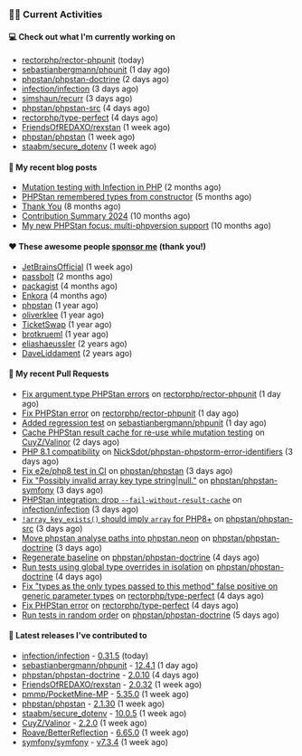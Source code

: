 ### 👨‍💻 Current Activities


#### 💻 Check out what I'm currently working on

- [rectorphp/rector-phpunit](https://github.com/rectorphp/rector-phpunit) (today)
- [sebastianbergmann/phpunit](https://github.com/sebastianbergmann/phpunit) (1 day ago)
- [phpstan/phpstan-doctrine](https://github.com/phpstan/phpstan-doctrine) (2 days ago)
- [infection/infection](https://github.com/infection/infection) (3 days ago)
- [simshaun/recurr](https://github.com/simshaun/recurr) (3 days ago)
- [phpstan/phpstan-src](https://github.com/phpstan/phpstan-src) (4 days ago)
- [rectorphp/type-perfect](https://github.com/rectorphp/type-perfect) (4 days ago)
- [FriendsOfREDAXO/rexstan](https://github.com/FriendsOfREDAXO/rexstan) (1 week ago)
- [phpstan/phpstan](https://github.com/phpstan/phpstan) (1 week ago)
- [staabm/secure_dotenv](https://github.com/staabm/secure_dotenv) (1 week ago)


#### 📜 My recent blog posts

- [Mutation testing with Infection in PHP](https://staabm.github.io/2025/08/01/infection-php-mutation-testing.html) (2 months ago)
- [PHPStan remembered types from constructor](https://staabm.github.io/2025/04/15/phpstan-remember-constructor-types.html) (5 months ago)
- [Thank You](https://staabm.github.io/2025/01/24/thank-you.html) (8 months ago)
- [Contribution Summary 2024](https://staabm.github.io/2024/12/11/contribution-summary-2024.html) (10 months ago)
- [My new PHPStan focus: multi-phpversion support](https://staabm.github.io/2024/11/28/phpstan-php-version-in-scope.html) (10 months ago)


#### ❤️ These awesome people [sponsor me](https://github.com/sponsors/staabm) (thank you!)

- [JetBrainsOfficial](https://github.com/JetBrainsOfficial) (1 week ago)
- [passbolt](https://github.com/passbolt) (2 months ago)
- [packagist](https://github.com/packagist) (4 months ago)
- [Enkora](https://github.com/Enkora) (4 months ago)
- [phpstan](https://github.com/phpstan) (1 year ago)
- [oliverklee](https://github.com/oliverklee) (1 year ago)
- [TicketSwap](https://github.com/TicketSwap) (1 year ago)
- [brotkrueml](https://github.com/brotkrueml) (1 year ago)
- [eliashaeussler](https://github.com/eliashaeussler) (2 years ago)
- [DaveLiddament](https://github.com/DaveLiddament) (2 years ago)


#### 🔨 My recent Pull Requests

- [Fix argument.type PHPStan errors](https://github.com/rectorphp/rector-phpunit/pull/553) on [rectorphp/rector-phpunit](https://github.com/rectorphp/rector-phpunit) (1 day ago)
- [Fix PHPStan error](https://github.com/rectorphp/rector-phpunit/pull/552) on [rectorphp/rector-phpunit](https://github.com/rectorphp/rector-phpunit) (1 day ago)
- [Added regression test](https://github.com/sebastianbergmann/phpunit/pull/6384) on [sebastianbergmann/phpunit](https://github.com/sebastianbergmann/phpunit) (1 day ago)
- [Cache PHPStan result cache for re-use while mutation testing](https://github.com/CuyZ/Valinor/pull/721) on [CuyZ/Valinor](https://github.com/CuyZ/Valinor) (2 days ago)
- [PHP 8.1 compatibility](https://github.com/NickSdot/phpstan-phpstorm-error-identifiers/pull/1) on [NickSdot/phpstan-phpstorm-error-identifiers](https://github.com/NickSdot/phpstan-phpstorm-error-identifiers) (3 days ago)
- [Fix e2e/php8 test in CI](https://github.com/phpstan/phpstan/pull/13650) on [phpstan/phpstan](https://github.com/phpstan/phpstan) (3 days ago)
- [Fix &#34;Possibly invalid array key type string|null.&#34;](https://github.com/phpstan/phpstan-symfony/pull/456) on [phpstan/phpstan-symfony](https://github.com/phpstan/phpstan-symfony) (3 days ago)
- [PHPStan integration: drop `--fail-without-result-cache`](https://github.com/infection/infection/pull/2429) on [infection/infection](https://github.com/infection/infection) (3 days ago)
- [`!array_key_exists()` should imply `array` for PHP8&#43;](https://github.com/phpstan/phpstan-src/pull/4417) on [phpstan/phpstan-src](https://github.com/phpstan/phpstan-src) (3 days ago)
- [Move phpstan analyse paths into phpstan.neon](https://github.com/phpstan/phpstan-doctrine/pull/694) on [phpstan/phpstan-doctrine](https://github.com/phpstan/phpstan-doctrine) (3 days ago)
- [Regenerate baseline](https://github.com/phpstan/phpstan-doctrine/pull/693) on [phpstan/phpstan-doctrine](https://github.com/phpstan/phpstan-doctrine) (4 days ago)
- [Run tests using global type overrides in isolation](https://github.com/phpstan/phpstan-doctrine/pull/692) on [phpstan/phpstan-doctrine](https://github.com/phpstan/phpstan-doctrine) (4 days ago)
- [Fix &#34;types as the only types passed to this method&#34; false positive on generic parameter types](https://github.com/rectorphp/type-perfect/pull/69) on [rectorphp/type-perfect](https://github.com/rectorphp/type-perfect) (4 days ago)
- [Fix PHPStan error](https://github.com/rectorphp/type-perfect/pull/68) on [rectorphp/type-perfect](https://github.com/rectorphp/type-perfect) (4 days ago)
- [Run tests in random order](https://github.com/phpstan/phpstan-doctrine/pull/687) on [phpstan/phpstan-doctrine](https://github.com/phpstan/phpstan-doctrine) (5 days ago)


#### 🔭 Latest releases I've contributed to

- [infection/infection](https://github.com/infection/infection) - [0.31.5](https://github.com/infection/infection/releases/tag/0.31.5) (today)
- [sebastianbergmann/phpunit](https://github.com/sebastianbergmann/phpunit) - [12.4.1](https://github.com/sebastianbergmann/phpunit/releases/tag/12.4.1) (1 day ago)
- [phpstan/phpstan-doctrine](https://github.com/phpstan/phpstan-doctrine) - [2.0.10](https://github.com/phpstan/phpstan-doctrine/releases/tag/2.0.10) (4 days ago)
- [FriendsOfREDAXO/rexstan](https://github.com/FriendsOfREDAXO/rexstan) - [2.0.32](https://github.com/FriendsOfREDAXO/rexstan/releases/tag/2.0.32) (1 week ago)
- [pmmp/PocketMine-MP](https://github.com/pmmp/PocketMine-MP) - [5.35.0](https://github.com/pmmp/PocketMine-MP/releases/tag/5.35.0) (1 week ago)
- [phpstan/phpstan](https://github.com/phpstan/phpstan) - [2.1.30](https://github.com/phpstan/phpstan/releases/tag/2.1.30) (1 week ago)
- [staabm/secure_dotenv](https://github.com/staabm/secure_dotenv) - [10.0.5](https://github.com/staabm/secure_dotenv/releases/tag/10.0.5) (1 week ago)
- [CuyZ/Valinor](https://github.com/CuyZ/Valinor) - [2.2.0](https://github.com/CuyZ/Valinor/releases/tag/2.2.0) (1 week ago)
- [Roave/BetterReflection](https://github.com/Roave/BetterReflection) - [6.65.0](https://github.com/Roave/BetterReflection/releases/tag/6.65.0) (1 week ago)
- [symfony/symfony](https://github.com/symfony/symfony) - [v7.3.4](https://github.com/symfony/symfony/releases/tag/v7.3.4) (1 week ago)
